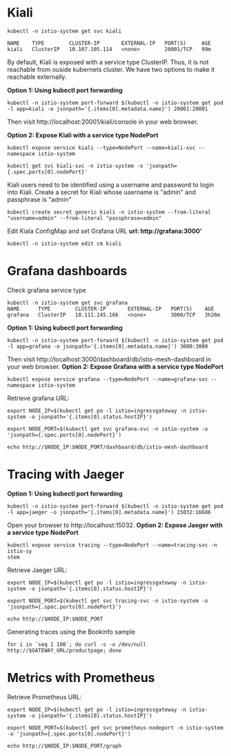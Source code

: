 # Kiali

```
kubectl -n istio-system get svc kiali
```
    NAME    TYPE        CLUSTER-IP       EXTERNAL-IP   PORT(S)     AGE
    kiali   ClusterIP   10.107.105.114   <none>        20001/TCP   99m

By default, Kiali is exposed with a service type ClusterIP. Thus, it is not reachable from ouside kubernets cluster.
We have two options to make it reachable externally.

**Option 1: Using kubectl port forwarding**
```
kubectl -n istio-system port-forward $(kubectl -n istio-system get pod -l app=kiali -o jsonpath='{.items[0].metadata.name}') 20001:20001
```
Then visit http://localhost:20001/kiali/console in your web browser.

**Option 2: Expose Kiali with a service type NodePort**
```
kubectl expose service kiali --type=NodePort --name=kiali-svc --namespace istio-system
```
```
kubectl get svc kiali-svc -n istio-system -o 'jsonpath={.spec.ports[0].nodePort}'
```
Kiali users need to be identified using a username and password to login into Kiali. Create a secret for Kiali whose username is "admin" and passphrase is "admin"
```
kubectl create secret generic kiali -n istio-system --from-literal "username=admin" --from-literal "passphrase=admin"
```
Edit Kiala ConfigMap and set Grafana URL  **url: http://grafana:3000'**
```
kubectl -n istio-system edit cm kiali
```
# Grafana dashboards

Check grafana service type
```
kubectl -n istio-system get svc grafana
NAME      TYPE        CLUSTER-IP       EXTERNAL-IP   PORT(S)    AGE
grafana   ClusterIP   10.111.245.166   <none>        3000/TCP   3h26m
```

**Option 1: Using kubectl port forwarding**
```
kubectl -n istio-system port-forward $(kubectl -n istio-system get pod -l app=grafana -o jsonpath='{.items[0].metadata.name}') 3000:3000
```
Then visit http://localhost:3000/dashboard/db/istio-mesh-dashboard in your web browser.
**Option 2: Expose Grafana with a service type NodePort**
```
kubectl expose service grafana --type=NodePort --name=grafana-svc --namespace istio-system
```
Retrieve grafana URL:
```
export NODE_IP=$(kubectl get po -l istio=ingressgateway -n istio-system -o jsonpath='{.items[0].status.hostIP}')

export NODE_PORT=$(kubectl get svc grafana-svc -n istio-system -o 'jsonpath={.spec.ports[0].nodePort}')

echo http://$NODE_IP:$NODE_PORT/dashboard/db/istio-mesh-dashboard
```
# Tracing with Jaeger

**Option 1: Using kubectl port forwarding**
```
kubectl -n istio-system port-forward $(kubectl -n istio-system get pod -l app=jaeger -o jsonpath='{.items[0].metadata.name}') 15032:16686
```
Open your browser to http://localhost:15032.
**Option 2: Expose Jaeger with a service type NodePort**
```
kubectl expose service tracing --type=NodePort --name=tracing-svc -n istio-sy
stem
```
Retrieve Jaeger URL:
```
export NODE_IP=$(kubectl get po -l istio=ingressgateway -n istio-system -o jsonpath='{.items[0].status.hostIP}')

export NODE_PORT=$(kubectl get svc tracing-svc -n istio-system -o 'jsonpath={.spec.ports[0].nodePort}')

echo http://$NODE_IP:$NODE_PORT
```

Generating traces using the Bookinfo sample
```
for i in `seq 1 100`; do curl -s -o /dev/null http://$GATEWAY_URL/productpage; done
```
# Metrics with Prometheus
Retrieve Prometheus URL:
```
export NODE_IP=$(kubectl get po -l istio=ingressgateway -n istio-system -o jsonpath='{.items[0].status.hostIP}')

export NODE_PORT=$(kubectl get svc prometheus-nodeport -n istio-system -o 'jsonpath={.spec.ports[0].nodePort}')

echo http://$NODE_IP:$NODE_PORT/graph
```


